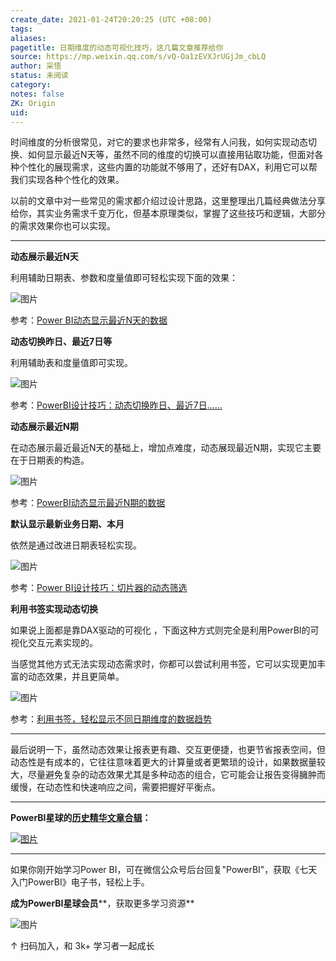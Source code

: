 ```yaml
---
create_date: 2021-01-24T20:20:25 (UTC +08:00)
tags:
aliases:
pagetitle: 日期维度的动态可视化技巧，这几篇文章推荐给你
source: https://mp.weixin.qq.com/s/vQ-Oa1zEVXJrUGjJm_cbLQ
author: 采悟
status: 未阅读
category:
notes: false
ZK: Origin
uid:
---
```


时间维度的分析很常见，对它的要求也非常多，经常有人问我，如何实现动态切换、如何显示最近N天等，虽然不同的维度的切换可以直接用钻取功能，但面对各种个性化的展现需求，这些内置的功能就不够用了，还好有DAX，利用它可以帮我们实现各种个性化的效果。  

以前的文章中对一些常见的需求都介绍过设计思路，这里整理出几篇经典做法分享给你，其实业务需求千变万化，但基本原理类似，掌握了这些技巧和逻辑，大部分的需求效果你也可以实现。

___

**动态展示最近N天**

利用辅助日期表、参数和度量值即可轻松实现下面的效果：

![图片](https://mmbiz.qpic.cn/mmbiz_gif/aHEbZtANQJOKBEQ5iapShHdnIF2hKZBMP7zzUwXFlAx4xtKghPrX0tFCHd0ycI8G7E5tnicCuSmcupF53Cb7xWAQ/640?wx_fmt=gif&wxfrom=5&wx_lazy=1)

参考：[Power BI动态显示最近N天的数据](http://mp.weixin.qq.com/s?__biz=MzA4MzQwMjY4MA==&mid=2484070920&idx=1&sn=2caa30a3ee4eb0f642d1fdc748f08f3e&chksm=8e0c40dfb97bc9c9011a46addf9900c69523e440a3bdbe676affce6bfd90e0a405affe8c0362&scene=21#wechat_redirect)

**动态切换昨日、最近7日等**

利用辅助表和度量值即可实现。

![图片](https://mmbiz.qpic.cn/mmbiz_gif/aHEbZtANQJM69NZApWpMfWwNqLWX5pKABynS96I20fXf1JIy1ld6KuY3aKrMUbhb4nSVtiaFzYAMy4yA4rMee7Q/640?wx_fmt=gif&wxfrom=5&wx_lazy=1)

参考：[PowerBI设计技巧：动态切换昨日、最近7日……](http://mp.weixin.qq.com/s?__biz=MzA4MzQwMjY4MA==&mid=2484071645&idx=1&sn=23011efad1a97881bafd8c4b4eacb254&chksm=8e0c460ab97bcf1cc90e4f1814dbc40668f2fc6f50cb6620cc8ed228a812311807b2c295a6ff&scene=21#wechat_redirect)

**动态展示最近N期**

在动态展示最近最近N天的基础上，增加点难度，动态展现最近N期，实现它主要在于日期表的构造。

![图片](https://mmbiz.qpic.cn/mmbiz_gif/aHEbZtANQJPYQ3rS0vDd1G0bpUcmx2Ob4KVUhJmKhofHgnWj5t803aLYwJVWNcnRJg3sMqHkSW9ebFqET4NpiaA/640?wx_fmt=gif&wxfrom=5&wx_lazy=1)

参考：[PowerBI动态显示最近N期的数据](http://mp.weixin.qq.com/s?__biz=MzA4MzQwMjY4MA==&mid=2484071066&idx=1&sn=aa4ba5e2ba385b92f9dfa45dbce06da8&chksm=8e0c404db97bc95b3b0032961da86ae534a6422a49e9dfce5f7d532541322b01e0faffa3e70a&scene=21#wechat_redirect)

**默认显示最新业务日期、本月**

依然是通过改进日期表轻松实现。  

![图片](https://mmbiz.qpic.cn/mmbiz_png/aHEbZtANQJPkC0bXUI4zvgocD3NlmvE5h1JDEhXgLcr70g7Bv0tRhcRrt9rJlB7aQiakdA0dicicGOc0CHPBicxXSQ/640?wx_fmt=png&wxfrom=5&wx_lazy=1&wx_co=1)

参考：[Power BI设计技巧：切片器的动态筛选](http://mp.weixin.qq.com/s?__biz=MzA4MzQwMjY4MA==&mid=2484074134&idx=1&sn=351c14436442ed68b0249ee1e4f5de72&chksm=8e0c5c41b97bd557d4347f0b6d9dc33ea87166d5de716c34cf68dd9ddece57d2ee2195847b1a&scene=21#wechat_redirect)

**利用书签实现动态切换**

如果说上面都是靠DAX驱动的可视化 ，下面这种方式则完全是利用PowerBI的可视化交互元素实现的。

当感觉其他方式无法实现动态需求时，你都可以尝试利用书签，它可以实现更加丰富的动态效果，并且更简单。

![图片](https://mmbiz.qpic.cn/mmbiz_gif/aHEbZtANQJPBWLSQpfcgZBJILcpiboA0mae1bSR5QxfZrETDeYEXFo86AnR4VZvq2dld6JSa3GiaMgXbVfKBnCEA/640?wx_fmt=gif&wxfrom=5&wx_lazy=1)

参考：[利用书签，轻松显示不同日期维度的数据趋势](http://mp.weixin.qq.com/s?__biz=MzA4MzQwMjY4MA==&mid=2484074411&idx=1&sn=7f8b45e40cb2c41710fe3a6cc69f1dbd&chksm=8e0c5d7cb97bd46a42ce531b14336ff340cd7e3cd5e9c6dd24b5feda5481609b790e9980cb4c&scene=21#wechat_redirect)

___

最后说明一下，虽然动态效果让报表更有趣、交互更便捷，也更节省报表空间，但动态性是有成本的，它往往意味着更大的计算量或者更繁琐的设计，如果数据量较大，尽量避免复杂的动态效果尤其是多种动态的组合，它可能会让报告变得臃肿而缓慢，在动态性和快速响应之间，需要把握好平衡点。

___

**PowerBI星球的**[**历史精华文章合辑**](http://mp.weixin.qq.com/s?__biz=MzA4MzQwMjY4MA==&mid=2484074255&idx=1&sn=0c183ee84fd7fcc4e9dfb6baf39580c0&chksm=8e0c5dd8b97bd4ce1a617be83fe88938a0ba49668102ca3d10794c0e530f38c2950df75cf2ee&scene=21#wechat_redirect)**：**  

[![图片](https://mmbiz.qpic.cn/mmbiz_jpg/aHEbZtANQJNn5eia186067w5or6WoVmwdm210CYQfaibhdzFvJvR59sFUgk13iauEzR4oLzGvXiaziaX8VJcB2sCbzg/640?wx_fmt=jpeg&wxfrom=5&wx_lazy=1&wx_co=1)](http://mp.weixin.qq.com/s?__biz=MzA4MzQwMjY4MA==&mid=2484074255&idx=1&sn=0c183ee84fd7fcc4e9dfb6baf39580c0&chksm=8e0c5dd8b97bd4ce1a617be83fe88938a0ba49668102ca3d10794c0e530f38c2950df75cf2ee&scene=21#wechat_redirect)

___

如果你刚开始学习Power BI，可在微信公众号后台回复"PowerBI"，获取《七天入门PowerBI》电子书，轻松上手。

**成为PowerBI星球会员****，获取更多学习资源**

![图片](https://mmbiz.qpic.cn/mmbiz_jpg/aHEbZtANQJNCQ4pzSiaQOMPia6kNbbF0gtVXYmWpicF9SVicdBBQYdaKG4icSfUTkS9dFIBW3NsL5ZrNpYH6icjgJaUA/640?wx_fmt=jpeg&wxfrom=5&wx_lazy=1&wx_co=1)

↑ 扫码加入，和 3k+ 学习者一起成长
